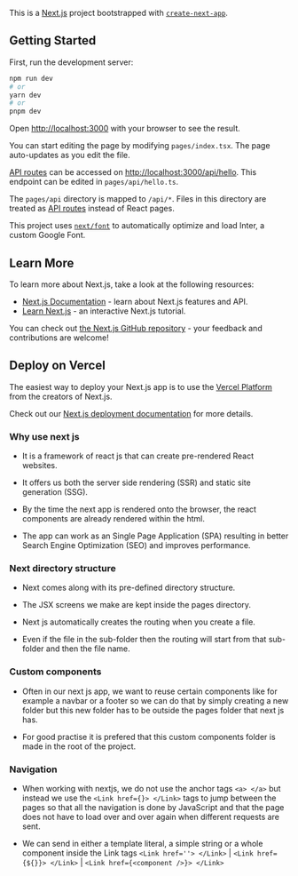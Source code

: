 This is a [Next.js](https://nextjs.org/) project bootstrapped with [`create-next-app`](https://github.com/vercel/next.js/tree/canary/packages/create-next-app).

## Getting Started

First, run the development server:

```bash
npm run dev
# or
yarn dev
# or
pnpm dev
```

Open [http://localhost:3000](http://localhost:3000) with your browser to see the result.

You can start editing the page by modifying `pages/index.tsx`. The page auto-updates as you edit the file.

[API routes](https://nextjs.org/docs/api-routes/introduction) can be accessed on [http://localhost:3000/api/hello](http://localhost:3000/api/hello). This endpoint can be edited in `pages/api/hello.ts`.

The `pages/api` directory is mapped to `/api/*`. Files in this directory are treated as [API routes](https://nextjs.org/docs/api-routes/introduction) instead of React pages.

This project uses [`next/font`](https://nextjs.org/docs/basic-features/font-optimization) to automatically optimize and load Inter, a custom Google Font.

## Learn More

To learn more about Next.js, take a look at the following resources:

- [Next.js Documentation](https://nextjs.org/docs) - learn about Next.js features and API.
- [Learn Next.js](https://nextjs.org/learn) - an interactive Next.js tutorial.

You can check out [the Next.js GitHub repository](https://github.com/vercel/next.js/) - your feedback and contributions are welcome!

## Deploy on Vercel

The easiest way to deploy your Next.js app is to use the [Vercel Platform](https://vercel.com/new?utm_medium=default-template&filter=next.js&utm_source=create-next-app&utm_campaign=create-next-app-readme) from the creators of Next.js.

Check out our [Next.js deployment documentation](https://nextjs.org/docs/deployment) for more details.

### Why use next js

- It is a framework of react js that can create pre-rendered React websites. 

- It offers us both the server side rendering (SSR) and static site generation (SSG). 

- By the time the next app is rendered onto the browser, the react components are already rendered within the html.

- The app can work as an Single Page Application (SPA) resulting in better Search Engine Optimization (SEO) and improves performance.

### Next directory structure

- Next comes along with its pre-defined directory structure.

- The JSX screens we make are kept inside the pages directory.

- Next js automatically creates the routing when you create a file.

- Even if the file in the sub-folder then the routing will start from that sub-folder and then the file name.


### Custom components

- Often in our next js app, we want to reuse certain components like for example a navbar or a footer so we can do that by simply creating a new folder but this new folder has to be outside the pages folder that next js has.

- For good practise it is prefered that this custom components folder is made in the root of the project.


### Navigation

- When working with nextjs, we do not use the anchor tags `<a> </a>` but instead we use the `<Link href={}> </Link>` tags to jump between the pages so that all the navigation is done by JavaScript and that the page does not have to load over and over again when different requests are sent.

- We can send in either a template literal, a simple string or a whole component inside the Link tags `<Link href=''> </Link>` | `<Link href={${}}> </Link>` | `<Link href={<component />}> </Link>`